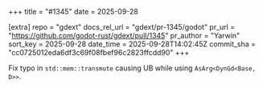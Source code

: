 +++
title = "#1345"
date = 2025-09-28

[extra]
repo = "gdext"
docs_rel_url = "gdext/pr-1345/godot"
pr_url = "https://github.com/godot-rust/gdext/pull/1345"
pr_author = "Yarwin"
sort_key = 2025-09-28
date_time = 2025-09-28T14:02:45Z
commit_sha = "cc0725012eda6df3c69f08fbef96c2823ffcdd90"
+++

Fix typo in `std::mem::transmute` causing UB while using `AsArg<DynGd<Base, D>>`.

